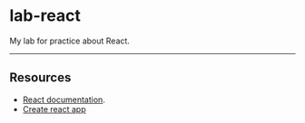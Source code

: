 # lab-react

My lab for practice about React.

---

## Resources

- [React documentation](https://reactjs.org/docs/getting-started.html).
- [Create react app](https://create-react-app.dev)
